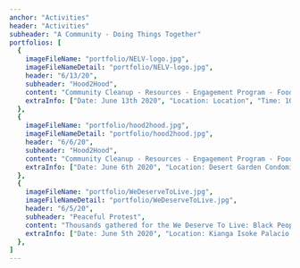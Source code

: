 ```yaml
---
anchor: "Activities"
header: "Activities"
subheader: "A Community - Doing Things Together"
portfolios: [
  {
    imageFileName: "portfolio/NELV-logo.jpg",
    imageFileNameDetail: "portfolio/NELV-logo.jpg",
    header: "6/13/20",
    subheader: "Hood2Hood",
    content: "Community Cleanup - Resources - Engagement Program - Food - Covid 19 Community Response Task Force",
    extraInfo: ["Date: June 13th 2020", "Location: Location", "Time: 10am - 12pm", "Category: Hood2Hood"]
  },
  {
    imageFileName: "portfolio/hood2hood.jpg",
    imageFileNameDetail: "portfolio/hood2hood.jpg",
    header: "6/6/20",
    subheader: "Hood2Hood",
    content: "Community Cleanup - Resources - Engagement Program - Food - Covid 19 Community Response Task Force",
    extraInfo: ["Date: June 6th 2020", "Location: Desert Garden Condominiums", "Time: 10am - 12pm", "Category: Hood2Hood"]
  },
  {
    imageFileName: "portfolio/WeDeserveToLive.jpg",
    imageFileNameDetail: "portfolio/WeDeserveToLive.jpg",
    header: "6/5/20",
    subheader: "Peaceful Protest",
    content: "Thousands gathered for the We Deserve To Live: Black People Matter Rally, March, and Candlelight Vigil",
    extraInfo: ["Date: June 5th 2020", "Location: Kianga Isoke Palacio Park", "Time: 5pm - 10pm", "Category: Peaceful Protest"]
  },
]
---
```

